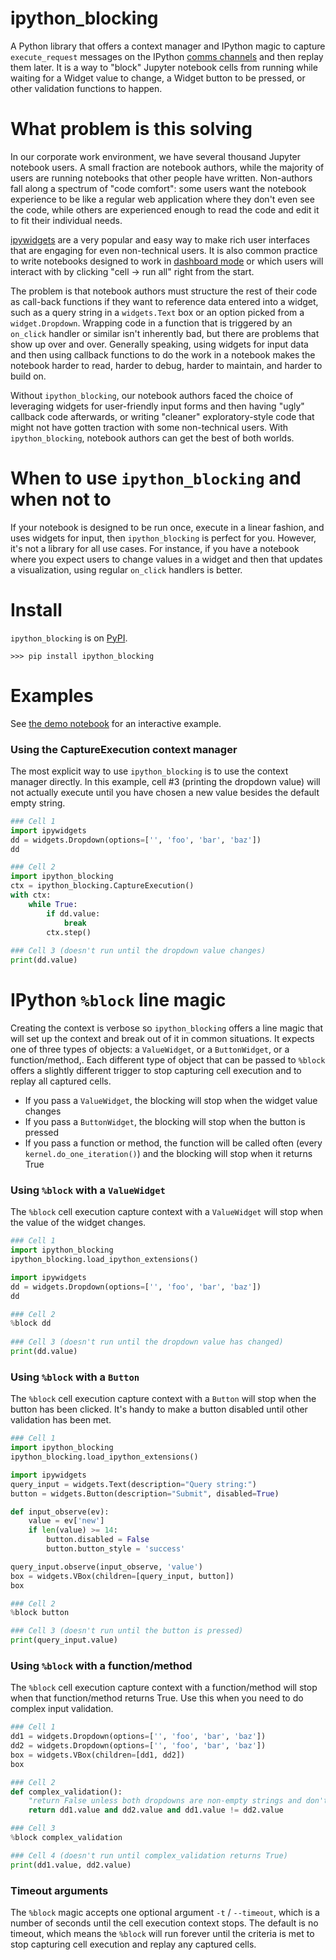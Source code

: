 # ipython_blocking
A Python library that offers a context manager and IPython magic to capture `execute_request` messages on the IPython [comms channels](https://jupyter-client.readthedocs.io/en/stable/messaging.html#messages-on-the-shell-router-dealer-channel) and then replay them later.  It is a way to "block" Jupyter notebook cells from running while waiting for a Widget value to change, a Widget button to be pressed, or other validation functions to happen.


# What problem is this solving
In our corporate work environment, we have several thousand Jupyter notebook users.  A small fraction are notebook authors, while the majority of users are running notebooks that other people have written.  Non-authors fall along a spectrum of "code comfort": some users want the notebook experience to be like a regular web application where they don't even see the code, while others are experienced enough to read the code and edit it to fit their individual needs.  

[ipywidgets](https://ipywidgets.readthedocs.io/en/stable/) are a very popular and easy way to make rich user interfaces that are engaging for even non-technical users.  It is also common practice to write notebooks designed to work in [dashboard mode](https://github.com/jupyter/dashboards) or which users will interact with by clicking "cell -> run all" right from the start.

The problem is that notebook authors must structure the rest of their code as call-back functions if they want to reference data entered into a widget, such as a query string in a `widgets.Text` box or an option picked from a `widget.Dropdown`.  Wrapping code in a function that is triggered by an `on_click` handler or similar isn't inherently bad, but there are problems that show up over and over.  Generally speaking, using widgets for input data and then using callback functions to do the work in a notebook makes the notebook harder to read, harder to debug, harder to maintain, and harder to build on.

Without `ipython_blocking`, our notebook authors faced the choice of leveraging widgets for user-friendly input forms and then having "ugly" callback code afterwards, or writing "cleaner" exploratory-style code that might not have gotten traction with some non-technical users.  With `ipython_blocking`, notebook authors can get the best of both worlds.

# When to use `ipython_blocking` and when not to
If your notebook is designed to be run once, execute in a linear fashion, and uses widgets for input, then `ipython_blocking` is perfect for you.  However, it's not a library for all use cases.  For instance, if you have a notebook where you expect users to change values in a widget and then that updates a visualization, using regular `on_click` handlers is better.  

# Install
`ipython_blocking` is on [PyPI](https://pypi.org/project/ipython_blocking/).
```
>>> pip install ipython_blocking
```

# Examples
See [the demo notebook](demo_notebook.ipynb) for an interactive example.

### Using the CaptureExecution context manager
The most explicit way to use `ipython_blocking` is to use the context manager directly.  In this example, cell #3 (printing the dropdown value) will not actually execute until you have chosen a new value besides the default empty string.
```python
### Cell 1
import ipywidgets
dd = widgets.Dropdown(options=['', 'foo', 'bar', 'baz'])
dd

### Cell 2
import ipython_blocking
ctx = ipython_blocking.CaptureExecution()
with ctx:
    while True:
        if dd.value:
            break
        ctx.step()
        
### Cell 3 (doesn't run until the dropdown value changes)
print(dd.value)
```

# IPython `%block` line magic
Creating the context is verbose so `ipython_blocking` offers a line magic that will set up the context and break out of it in common situations.  It expects one of three types of objects: a `ValueWidget`, or a `ButtonWidget`, or a function/method,.  Each different type of object that can be passed to `%block` offers a slightly different trigger to stop capturing cell execution and to replay all captured cells.
 * If you pass a `ValueWidget`, the blocking will stop when the widget value changes
 * If you pass a `ButtonWidget`, the blocking will stop when the button is pressed
 * If you pass a function or method, the function will be called often (every `kernel.do_one_iteration()`) and the blocking will stop when it returns True

### Using `%block` with a `ValueWidget`
The `%block` cell execution capture context with a `ValueWidget` will stop when the value of the widget changes.
```python
### Cell 1
import ipython_blocking
ipython_blocking.load_ipython_extensions()

import ipywidgets
dd = widgets.Dropdown(options=['', 'foo', 'bar', 'baz'])
dd

### Cell 2
%block dd
        
### Cell 3 (doesn't run until the dropdown value has changed)
print(dd.value)
```

### Using `%block` with a `Button`
The `%block` cell execution capture context with a `Button` will stop when the button has been clicked.  It's handy to make a button disabled until other validation has been met.

```python
### Cell 1
import ipython_blocking
ipython_blocking.load_ipython_extensions()

import ipywidgets
query_input = widgets.Text(description="Query string:")
button = widgets.Button(description="Submit", disabled=True)

def input_observe(ev):
    value = ev['new']
    if len(value) >= 14:
        button.disabled = False
        button.button_style = 'success'

query_input.observe(input_observe, 'value')
box = widgets.VBox(children=[query_input, button])
box

### Cell 2
%block button

### Cell 3 (doesn't run until the button is pressed)
print(query_input.value)
```

### Using `%block` with a function/method
The `%block` cell execution capture context with a function/method will stop when that function/method returns True.  Use this when you need to do complex input validation.  

```python
### Cell 1
dd1 = widgets.Dropdown(options=['', 'foo', 'bar', 'baz'])
dd2 = widgets.Dropdown(options=['', 'foo', 'bar', 'baz'])
box = widgets.VBox(children=[dd1, dd2])
box

### Cell 2
def complex_validation():
    "return False unless both dropdowns are non-empty strings and don't equal each other"
    return dd1.value and dd2.value and dd1.value != dd2.value

### Cell 3
%block complex_validation

### Cell 4 (doesn't run until complex_validation returns True)
print(dd1.value, dd2.value)
```

### Timeout arguments
The `%block` magic accepts one optional argument `-t` / `--timeout`, which is a number of seconds until the cell execution context stops.  The default is no timeout, which means the `%block` will run forever until the criteria is met to stop capturing cell execution and replay any captured cells.
